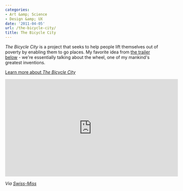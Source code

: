 ```yaml
---
categories:
- Art &amp; Science
- Design &amp; UX
date: '2011-04-05'
url: /the-bicycle-city/
title: The Bicycle City
---
```


<em>The Bicycle City</em> is a project that seeks to help people lift themselves out of poverty by enabling them to go places. My favorite idea from <a href="http://vimeo.com/20370519">the trailer below</a> - we're essentially talking about the wheel, one of my mankind's greatest inventions.

<a href="http://thebicyclecityfilm.com/">Learn more about <em>The Bicycle City</em></a>

<p align="center"><iframe src="https://player.vimeo.com/video/20370519?byline=0" width="560" height="315" frameborder="0"></iframe></p>

<em>Via <a href="http://www.swiss-miss.com/2011/03/the-bicycle-city-trailer.html">Swiss-Miss</a></em>